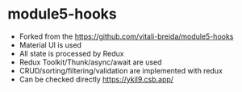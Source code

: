 # module5-hooks

- Forked from the https://github.com/vitali-breida/module5-hooks
- Material UI is used
- All state is processed by Redux
- Redux Toolkit/Thunk/async/await are used
- CRUD/sorting/filtering/validation are implemented with redux
- Can be checked directly https://ykil9.csb.app/
